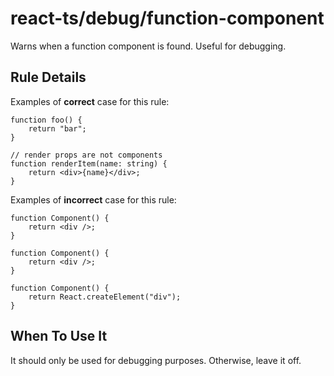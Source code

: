 # react-ts/debug/function-component

Warns when a function component is found. Useful for debugging.

## Rule Details

Examples of **correct** case for this rule:

```tsx
function foo() {
    return "bar";
}
```

```tsx
// render props are not components
function renderItem(name: string) {
    return <div>{name}</div>;
}
```

Examples of **incorrect** case for this rule:

```tsx
function Component() {
    return <div />;
}
```

```tsx
function Component() {
    return <div />;
}
```

```tsx
function Component() {
    return React.createElement("div");
}
```

## When To Use It

It should only be used for debugging purposes. Otherwise, leave it off.
